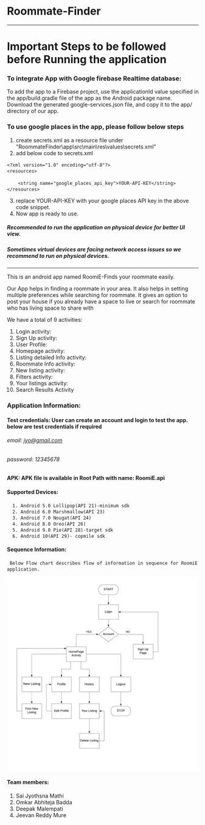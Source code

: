 # Roommate-Finder
-----------------------------------------------------------------------------------------------------------------------------------
# Important Steps to be followed before Running the application

### To integrate App with Google firebase Realtime database:
To add the app to a Firebase project, use the applicationId value specified in the app/build.gradle file of the app as the Android package name. Download the generated google-services.json file, and copy it to the app/ directory of our app.

### To use google places in the app, please follow below steps
1. create secrets.xml as a resource file under "RoommateFinder\app\src\main\res\values\secrets.xml"
2. add below code to secrets.xml

```
<?xml version="1.0" encoding="utf-8"?>
<resources>

    <string name="google_places_api_key">YOUR-API-KEY</string>
</resources>
```
3. replace YOUR-API-KEY with your google places API key in the above code snippet.
4. Now app is ready to use.

##### Recommended to run the application on physical device for better UI view.
##### Sometimes virtual devices are facing network access issues so we recommend to run on physical devices.

----------------------------------------------------------------------------------------------------------------------------------
This is an android app named RoomiE-Finds your roommate easily.

Our App helps in finding a roommate in your area. It also helps in setting multiple preferences while searching for roommate. It gives an option to post your house if you already have a space to live or search for roommate who has living space to share with


We have a total of 9 activities:
1.	Login activity: 
2.	Sign Up activity: 
3.	User Profile: 
4.	Homepage activity:
5.	Listing detailed Info activity: 
6.	Roommate Info activity:
7.	New listing activity: 
8.	Filters activity: 
9.	Your listings activity: 
10. Search Results Activity

### Application Information:

  #### Test credentials: User can create an account and login to test the app. below are test credentials if required
  ###### email: jyo@gmail.com
  ###### password: 12345678
  
  #### APK: APK file is available in Root Path with name: RoomiE.api
  
  #### Supported Devices:
      1. Android 5.0 Lollipop(API 21)-minimum sdk
      2. Android 6.0 Marshmallow(API 23) 
      3. Android 7.0 Nougat(API 24)  
      4. Android 8.0 Oreo(API 26)
      5. Android 9.0 Pie(API 28)-target sdk  
      6. Android 10(API 29)- copmile sdk  

  #### Sequence Information:
     Below Flow chart describes flow of information in sequence for RoomiE application.


![image](flowchart.jpeg)


#### Team members: 
1.	Sai Jyothsna Mathi
2.	Omkar Abhiteja Badda
3.	Deepak Malempati
4.	Jeevan Reddy Mure
